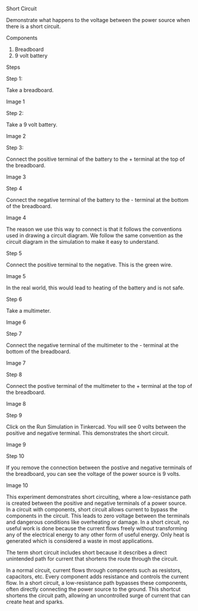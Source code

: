 Short Circuit

Demonstrate what happens to the voltage between the power source when there is a short circuit.

Components

1. Breadboard
2. 9 volt battery

Steps

Step 1:

Take a breadboard.

Image 1

Step 2:

Take a 9 volt battery.

Image 2

Step 3:

Connect the positive terminal of the battery to the + terminal at the top of the breadboard.

Image 3

Step 4

Connect the negative terminal of the battery to the - terminal at the bottom of the breadboard.

Image 4

The reason we use this way to connect is that it follows the conventions used in drawing a circuit diagram. We follow the same convention as the circuit diagram in the simulation to make it easy to understand.

Step 5

Connect the positive terminal to the negative. This is the green wire.

Image 5

In the real world, this would lead to heating of the battery and is not safe.

Step 6

Take a multimeter.

Image 6

Step 7

Connect the negative terminal of the multimeter to the - terminal at the bottom of the breadboard.

Image 7

Step 8

Connect the postive terminal of the multimeter to the + terminal at the top of the breadboard.

Image 8

Step 9

Click on the Run Simulation in Tinkercad. You will see 0 volts between the positive and negative terminal. This demonstrates the short circuit.

Image 9

Step 10

If you remove the connection between the postive and negative terminals of the breadboard, you can see the voltage of the power source is 9 volts.

Image 10

This experiment demonstrates short circuiting, where a low-resistance path is created between the positive and negative terminals of a power source. In a circuit with components, short circuit allows current to bypass the components in the circuit. This leads to zero voltage between the terminals and dangerous conditions like overheating or damage. In a short circuit, no useful work is done because the current flows freely without transforming any of the electrical energy to any other form of useful energy. Only heat is generated which is considered a waste in most applications.

The term short circuit includes short because it describes a direct unintended path for current that shortens the route through the circuit.

In a normal circuit, current flows through components such as resistors, capacitors, etc. Every component adds resistance and controls the current flow. In a short circuit, a low-resistance path bypasses these components, often directly connecting the power source to the ground. This shortcut shortens the circuit path, allowing an uncontrolled surge of current that can create heat and sparks.
